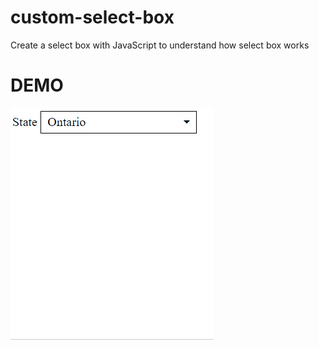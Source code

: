 # custom-select-box
Create a select box with JavaScript to understand how select box works

# DEMO
![Custom Select Box Demo](docs/demo.gif)
